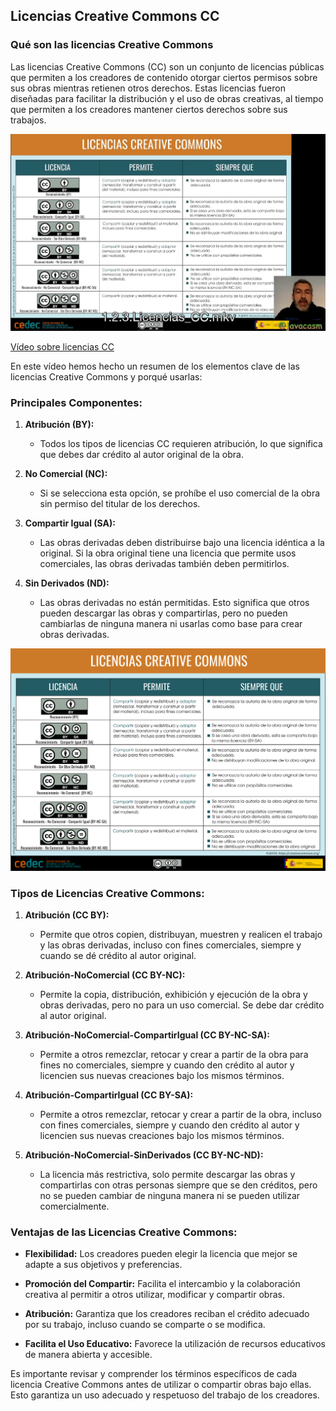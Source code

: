 ## Licencias Creative Commons CC

### Qué son las licencias Creative Commons

Las licencias Creative Commons (CC) son un conjunto de licencias públicas que permiten a los creadores de contenido otorgar ciertos permisos sobre sus obras mientras retienen otros derechos. Estas licencias fueron diseñadas para facilitar la distribución y el uso de obras creativas, al tiempo que permiten a los creadores mantener ciertos derechos sobre sus trabajos.

[![](./images/portada-1.2.3.Licencias_CC.png)](https://drive.google.com/file/d/18zk6hhmpeFdxY_ti1F6gzZZzjfa689Lr/view?usp=drive_link)

[Vídeo sobre licencias CC](https://drive.google.com/file/d/18zk6hhmpeFdxY_ti1F6gzZZzjfa689Lr/view?usp=drive_link)

En este vídeo hemos hecho un resumen de los elementos clave de las licencias Creative Commons y porqué usarlas:

### Principales Componentes:

1. **Atribución (BY):**
   - Todos los tipos de licencias CC requieren atribución, lo que significa que debes dar crédito al autor original de la obra.

2. **No Comercial (NC):**
   - Si se selecciona esta opción, se prohíbe el uso comercial de la obra sin permiso del titular de los derechos.

3. **Compartir Igual (SA):**
   - Las obras derivadas deben distribuirse bajo una licencia idéntica a la original. Si la obra original tiene una licencia que permite usos comerciales, las obras derivadas también deben permitirlos.

4. **Sin Derivados (ND):**
   - Las obras derivadas no están permitidas. Esto significa que otros pueden descargar las obras y compartirlas, pero no pueden cambiarlas de ninguna manera ni usarlas como base para crear obras derivadas.

![](./images/licencias_cc.1.png)

### Tipos de Licencias Creative Commons:

1. **Atribución (CC BY):**
   - Permite que otros copien, distribuyan, muestren y realicen el trabajo y las obras derivadas, incluso con fines comerciales, siempre y cuando se dé crédito al autor original.

2. **Atribución-NoComercial (CC BY-NC):**
   - Permite la copia, distribución, exhibición y ejecución de la obra y obras derivadas, pero no para un uso comercial. Se debe dar crédito al autor original.

3. **Atribución-NoComercial-CompartirIgual (CC BY-NC-SA):**
   - Permite a otros remezclar, retocar y crear a partir de la obra para fines no comerciales, siempre y cuando den crédito al autor y licencien sus nuevas creaciones bajo los mismos términos.

4. **Atribución-CompartirIgual (CC BY-SA):**
   - Permite a otros remezclar, retocar y crear a partir de la obra, incluso con fines comerciales, siempre y cuando den crédito al autor y licencien sus nuevas creaciones bajo los mismos términos.

5. **Atribución-NoComercial-SinDerivados (CC BY-NC-ND):**
   - La licencia más restrictiva, solo permite descargar las obras y compartirlas con otras personas siempre que se den créditos, pero no se pueden cambiar de ninguna manera ni se pueden utilizar comercialmente.

### Ventajas de las Licencias Creative Commons:

- **Flexibilidad:** Los creadores pueden elegir la licencia que mejor se adapte a sus objetivos y preferencias.
  
- **Promoción del Compartir:** Facilita el intercambio y la colaboración creativa al permitir a otros utilizar, modificar y compartir obras.

- **Atribución:** Garantiza que los creadores reciban el crédito adecuado por su trabajo, incluso cuando se comparte o se modifica.

- **Facilita el Uso Educativo:** Favorece la utilización de recursos educativos de manera abierta y accesible.

Es importante revisar y comprender los términos específicos de cada licencia Creative Commons antes de utilizar o compartir obras bajo ellas. Esto garantiza un uso adecuado y respetuoso del trabajo de los creadores.
